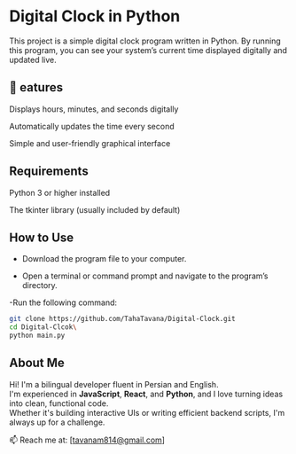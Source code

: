 
# Digital Clock in Python
This project is a simple digital clock program written in Python. By running this program, you can see your system’s current time displayed digitally and updated live.

## 🚀 eatures
Displays hours, minutes, and seconds digitally

Automatically updates the time every second

Simple and user-friendly graphical interface

## Requirements
Python 3 or higher installed

The tkinter library (usually included by default)

## How to Use
- Download the program file to your computer.

- Open a terminal or command prompt and navigate to the program’s directory.

-Run the following command:
```bash
git clone https://github.com/TahaTavana/Digital-Clock.git
cd Digital-Clcok\
python main.py
```
## About Me

Hi! I'm a bilingual developer fluent in Persian and English.  
I'm experienced in **JavaScript**, **React**, and **Python**, and I love turning ideas into clean, functional code.  
Whether it's building interactive UIs or writing efficient backend scripts, I'm always up for a challenge.

📫 Reach me at: [tavanam814@gmail.com]
